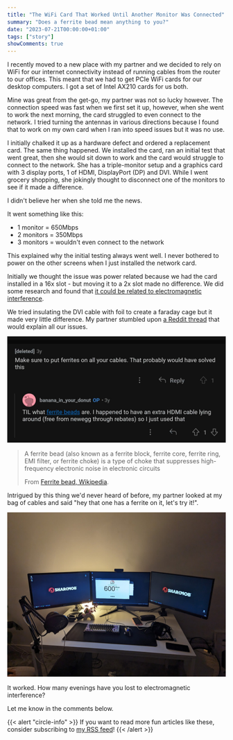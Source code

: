 ```yaml
---
title: "The WiFi Card That Worked Until Another Monitor Was Connected"
summary: "Does a ferrite bead mean anything to you?"
date: "2023-07-21T00:00:00+01:00"
tags: ["story"]
showComments: true
---
```


I recently moved to a new place with my partner and we decided to rely on WiFi for our internet connectivity instead of running cables from the router to our offices. This meant that we had to get PCIe WiFi cards for our desktop computers. I got a set of Intel AX210 cards for us both.

Mine was great from the get-go, my partner was not so lucky however. 
The connection speed was fast when we first set it up, however, when she went to work the next morning,
the card struggled to even connect to the network. I tried turning the antennas in various directions because I found that
to work on my own card when I ran into speed issues but it was no use.

I initially chalked it up as a hardware defect and ordered a replacement card. The same thing happened.
We installed the card, ran an initial test that went great, then she would sit down to work and the card would struggle to connect to the network. She has a triple-monitor setup and a graphics card with 3 display ports, 1 of HDMI, DisplayPort (DP) and DVI. 
While I went grocery shopping, she jokingly thought to disconnect one of the monitors to see if it made a difference.

I didn't believe her when she told me the news.

It went something like this:
- 1 monitor = 650Mbps
- 2 monitors = 350Mbps
- 3 monitors = wouldn't even connect to the network

This explained why the initial testing always went well. I never bothered to power on the other screens when I just installed the network card.

Initially we thought the issue was power related because we had the card installed in a 16x slot - but moving it to a 2x slot made no difference. We did some research and found that [it could be related to electromagnetic interference](https://forums.tomshardware.com/threads/my-pc-monitor-is-somehow-making-my-internet-connection-drop-all-the-time-why-is-that.2648321/).

We tried insulating the DVI cable with foil to create a faraday cage but it made very little difference. My partner stumbled upon [a Reddit thread](https://old.reddit.com/r/techsupport/comments/egmtki/using_second_monitor_slows_internet_download/) that would explain all our issues.

![A screenshot from the Reddit thread talking about ferrite beads.](ferrite_bead.jpg "The answer to all our questions, ferrite beads")

> A ferrite bead (also known as a ferrite block, ferrite core, ferrite ring, EMI filter, or ferrite choke) is a type of choke that suppresses high-frequency electronic noise in electronic circuits
>
> From [Ferrite bead, Wikipedia](https://en.wikipedia.org/wiki/Ferrite_bead).

Intrigued by this thing we'd never heard of before, my partner looked at my bag of cables and said "hey that one has a ferrite on it, let's try it!". 

![A picture of all three monitors powered up with a speed test showing 600Mbps.](all_three_monitors.jpg "It worked!")

It worked. How many evenings have you lost to electromagnetic interference?

Let me know in the comments below.

{{< alert "circle-info" >}}
If you want to read more fun articles like these, consider subscribing to [my RSS feed](/index.xml)!
{{< /alert >}}










